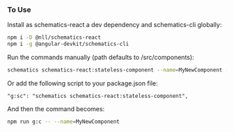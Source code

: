 ### To Use

Install as schematics-react a dev dependency and schematics-cli globally:

```bash
npm i -D @nll/schematics-react
npm i -g @angular-devkit/schematics-cli
```

Run the commands manually (path defaults to /src/components):

```bash
schematics schematics-react:stateless-component --name=MyNewComponent --path=/src/my/custom/components
```

Or add the following script to your package.json file:

`"g:sc": "schematics schematics-react:stateless-component",`

And then the command becomes:

```bash
npm run g:c -- --name=MyNewComponent
```
